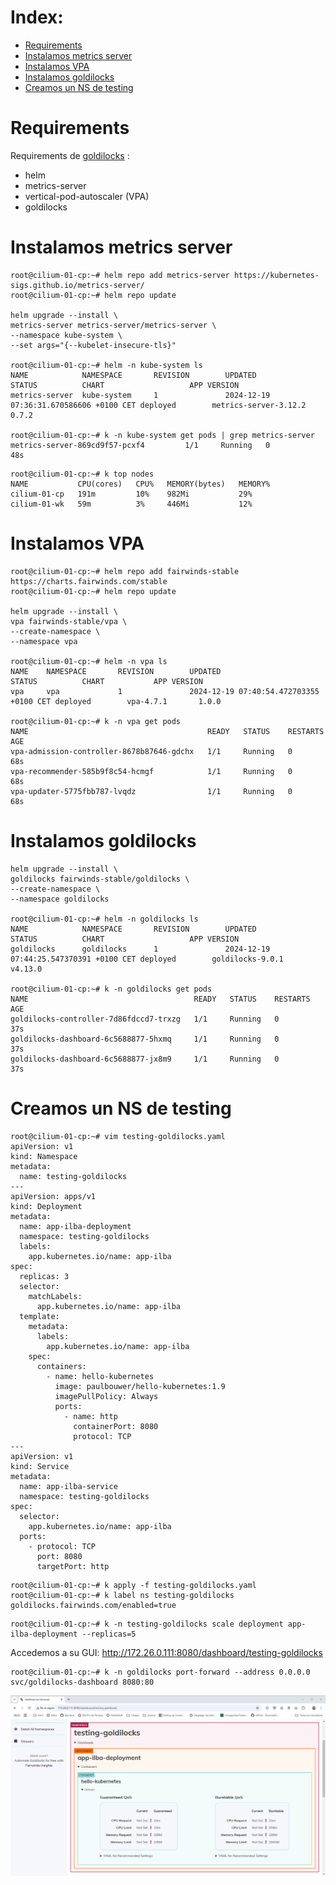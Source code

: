 # Index:

* [Requirements](#id10)
* [Instalamos metrics server](#id20)
* [Instalamos VPA](#id30)
* [Instalamos goldilocks](#id40)
* [Creamos un NS de testing](#id50)

# Requirements <div id='id10' />

Requirements de [goldilocks](https://github.com/FairwindsOps/goldilocks) :
* helm
* metrics-server
* vertical-pod-autoscaler (VPA)
* goldilocks

# Instalamos metrics server <div id='id20' />

```
root@cilium-01-cp:~# helm repo add metrics-server https://kubernetes-sigs.github.io/metrics-server/
root@cilium-01-cp:~# helm repo update

helm upgrade --install \
metrics-server metrics-server/metrics-server \
--namespace kube-system \
--set args="{--kubelet-insecure-tls}"

root@cilium-01-cp:~# helm -n kube-system ls
NAME            NAMESPACE       REVISION        UPDATED                                 STATUS          CHART                   APP VERSION
metrics-server  kube-system     1               2024-12-19 07:36:31.670586606 +0100 CET deployed        metrics-server-3.12.2   0.7.2

root@cilium-01-cp:~# k -n kube-system get pods | grep metrics-server
metrics-server-869cd9f57-pcxf4         1/1     Running   0             48s
```
```
root@cilium-01-cp:~# k top nodes
NAME           CPU(cores)   CPU%   MEMORY(bytes)   MEMORY%
cilium-01-cp   191m         10%    982Mi           29%
cilium-01-wk   59m          3%     446Mi           12%
```

# Instalamos VPA <div id='id30' />

```
root@cilium-01-cp:~# helm repo add fairwinds-stable https://charts.fairwinds.com/stable
root@cilium-01-cp:~# helm repo update

helm upgrade --install \
vpa fairwinds-stable/vpa \
--create-namespace \
--namespace vpa

root@cilium-01-cp:~# helm -n vpa ls
NAME    NAMESPACE       REVISION        UPDATED                                 STATUS          CHART           APP VERSION
vpa     vpa             1               2024-12-19 07:40:54.472703355 +0100 CET deployed        vpa-4.7.1       1.0.0

root@cilium-01-cp:~# k -n vpa get pods
NAME                                        READY   STATUS    RESTARTS   AGE
vpa-admission-controller-8678b87646-gdchx   1/1     Running   0          68s
vpa-recommender-585b9f8c54-hcmgf            1/1     Running   0          68s
vpa-updater-5775fbb787-lvqdz                1/1     Running   0          68s
```
# Instalamos goldilocks <div id='id40' />

```
helm upgrade --install \
goldilocks fairwinds-stable/goldilocks \
--create-namespace \
--namespace goldilocks

root@cilium-01-cp:~# helm -n goldilocks ls
NAME            NAMESPACE       REVISION        UPDATED                                 STATUS          CHART                   APP VERSION
goldilocks      goldilocks      1               2024-12-19 07:44:25.547370391 +0100 CET deployed        goldilocks-9.0.1        v4.13.0

root@cilium-01-cp:~# k -n goldilocks get pods
NAME                                     READY   STATUS    RESTARTS   AGE
goldilocks-controller-7d86fdccd7-trxzg   1/1     Running   0          37s
goldilocks-dashboard-6c5688877-5hxmq     1/1     Running   0          37s
goldilocks-dashboard-6c5688877-jx8m9     1/1     Running   0          37s
```

# Creamos un NS de testing <div id='id50' />

```
root@cilium-01-cp:~# vim testing-goldilocks.yaml
apiVersion: v1
kind: Namespace
metadata:
  name: testing-goldilocks
---
apiVersion: apps/v1
kind: Deployment
metadata:
  name: app-ilba-deployment
  namespace: testing-goldilocks
  labels:
    app.kubernetes.io/name: app-ilba
spec:
  replicas: 3
  selector:
    matchLabels:
      app.kubernetes.io/name: app-ilba
  template:
    metadata:
      labels:
        app.kubernetes.io/name: app-ilba
    spec:
      containers:
        - name: hello-kubernetes
          image: paulbouwer/hello-kubernetes:1.9
          imagePullPolicy: Always
          ports:
            - name: http
              containerPort: 8080
              protocol: TCP
---
apiVersion: v1
kind: Service
metadata:
  name: app-ilba-service
  namespace: testing-goldilocks
spec:
  selector:
    app.kubernetes.io/name: app-ilba
  ports:
    - protocol: TCP
      port: 8080
      targetPort: http
```

```
root@cilium-01-cp:~# k apply -f testing-goldilocks.yaml
root@cilium-01-cp:~# k label ns testing-goldilocks goldilocks.fairwinds.com/enabled=true
```

```
root@cilium-01-cp:~# k -n testing-goldilocks scale deployment app-ilba-deployment --replicas=5
```

Accedemos a su GUI: http://172.26.0.111:8080/dashboard/testing-goldilocks

```
root@cilium-01-cp:~# k -n goldilocks port-forward --address 0.0.0.0 svc/goldilocks-dashboard 8080:80
```

![alt text](images/captura.png)